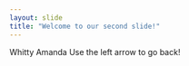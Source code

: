 ```yaml
---
layout: slide
title: "Welcome to our second slide!"
---
```

Whitty Amanda
Use the left arrow to go back!
